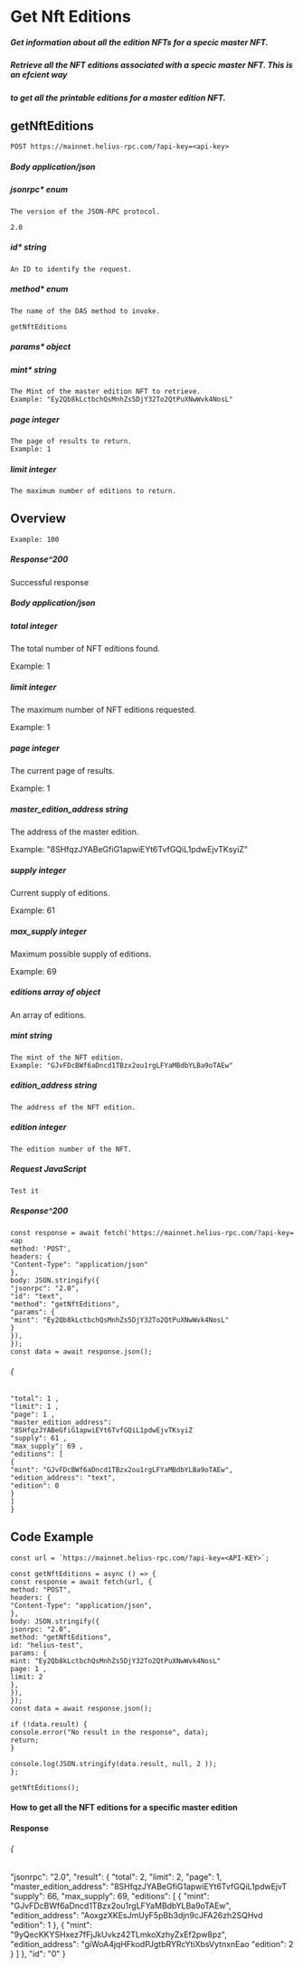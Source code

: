 # Get Nft Editions

##### Get information about all the edition NFTs for a specic master NFT.

##### Retrieve all the NFT editions associated with a specic master NFT. This is an efcient way

##### to get all the printable editions for a master edition NFT.

## getNftEditions

```
POST https://mainnet.helius-rpc.com/?api-key=<api-key>
```
##### Body application/json

##### jsonrpc* enum

```
The version of the JSON-RPC protocol.
```
```
2.0
```
##### id* string

```
An ID to identify the request.
```
##### method* enum

```
The name of the DAS method to invoke.
```
```
getNftEditions
```
##### params* object

##### mint* string

```
The Mint of the master edition NFT to retrieve.
Example: "Ey2Qb8kLctbchQsMnhZs5DjY32To2QtPuXNwWvk4NosL"
```
##### page integer

```
The page of results to return.
Example: 1
```
##### limit integer

```
The maximum number of editions to return.
```
## Overview


```
Example: 100
```
##### Response^200

Successful response

##### Body application/json

##### total integer

The total number of NFT editions found.

Example: 1

##### limit integer

The maximum number of NFT editions requested.

Example: 1

##### page integer

The current page of results.

Example: 1

##### master_edition_address string

The address of the master edition.

Example: "8SHfqzJYABeGfiG1apwiEYt6TvfGQiL1pdwEjvTKsyiZ"

##### supply integer

Current supply of editions.

Example: 61

##### max_supply integer

Maximum possible supply of editions.

Example: 69

##### editions array of object

An array of editions.

##### mint string

```
The mint of the NFT edition.
Example: "GJvFDcBWf6aDncd1TBzx2ou1rgLFYaMBdbYLBa9oTAEw"
```
##### edition_address string

```
The address of the NFT edition.
```

##### edition integer

```
The edition number of the NFT.
```
##### Request JavaScript

```
Test it
```
##### Response^200

```
const response = await fetch('https://mainnet.helius-rpc.com/?api-key=<ap
method: 'POST',
headers: {
"Content-Type": "application/json"
},
body: JSON.stringify({
"jsonrpc": "2.0",
"id": "text",
"method": "getNftEditions",
"params": {
"mint": "Ey2Qb8kLctbchQsMnhZs5DjY32To2QtPuXNwWvk4NosL"
}
}),
});
const data = await response.json();
```
###### {

```
"total": 1 ,
"limit": 1 ,
"page": 1 ,
"master_edition_address": "8SHfqzJYABeGfiG1apwiEYt6TvfGQiL1pdwEjvTKsyiZ
"supply": 61 ,
"max_supply": 69 ,
"editions": [
{
"mint": "GJvFDcBWf6aDncd1TBzx2ou1rgLFYaMBdbYLBa9oTAEw",
"edition_address": "text",
"edition": 0
}
]
}
```
## Code Example


```
const url = `https://mainnet.helius-rpc.com/?api-key=<API-KEY>`;
```
```
const getNftEditions = async () => {
const response = await fetch(url, {
method: "POST",
headers: {
"Content-Type": "application/json",
},
body: JSON.stringify({
jsonrpc: "2.0",
method: "getNftEditions",
id: "helius-test",
params: {
mint: "Ey2Qb8kLctbchQsMnhZs5DjY32To2QtPuXNwWvk4NosL"
page: 1 ,
limit: 2
},
}),
});
const data = await response.json();
```
```
if (!data.result) {
console.error("No result in the response", data);
return;
}
```
```
console.log(JSON.stringify(data.result, null, 2 ));
};
```
```
getNftEditions();
```
#### How to get all the NFT editions for a specific master edition

#### Response


###### {

"jsonrpc": "2.0",
"result": {
"total": 2,
"limit": 2,
"page": 1,
"master_edition_address": "8SHfqzJYABeGfiG1apwiEYt6TvfGQiL1pdwEjvT
"supply": 66,
"max_supply": 69,
"editions": [
{
"mint": "GJvFDcBWf6aDncd1TBzx2ou1rgLFYaMBdbYLBa9oTAEw",
"edition_address": "AoxgzXKEsJmUyF5pBb3djn9cJFA26zh2SQHvd
"edition": 1
},
{
"mint": "9yQecKKYSHxez7fFjJkUvkz42TLmkoXzhyZxEf2pw8pz",
"edition_address": "giWoA4jqHFkodPJgtbRYRcYtiXbsVytnxnEao
"edition": 2
}
]
},
"id": "0"
}